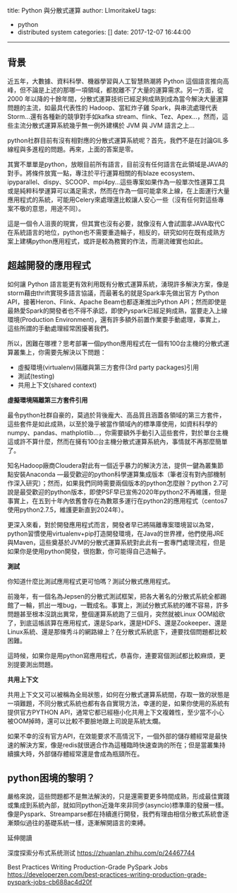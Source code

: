 title: Python 與分散式運算
author: LImoritakeU
tags:
  - python
  - distributed system
categories: []
date: 2017-12-07 16:44:00
---
## 背景

近五年，大數據、資料科學、機器學習與人工智慧熱潮將 Python 這個語言推向高峰，但不論是上述的那哪一項領域，都脫離不了大量的運算需求。另一方面，從 2000 年以降的十餘年間，分散式運算技術已經足夠成熟到成為當今解決大量運算問題的主流，如最具代表性的 Hadoop、當紅炸子雞 Spark，與串流處理代表 Storm...還有各種新的競爭對手如kafka stream、flink、Tez、Apex...，然而，這些主流分散式運算系統幾乎無一例外建構於 JVM 與 JVM 語言之上...

python社群目前有沒有相對應的分散式運算系統呢？首先，我們不是在討論GIL多線程與多進程的問題。再來，上面的答案是零。

其實不單單是python，放眼目前所有語言，目前沒有任何語言在此領域是JAVA的對手。將條件放寬一點，專注於平行運算相關的有blaze ecosystem、ipyparallel、dispy、SCOOP、mpi4py...這些專案如果作為一般單次性運算工具或是純粹科學運算可以滿足需求，然而在作為一個可能拿來上線，在上面運行大量應用程式的系統，可能用Celery來處理還比較讓人安心一些（沒有任何對這些專案不敬的意思，用途不同）。

這是一個令人沮喪的現實，但其實也沒有必要，就像沒有人會試圖拿JAVA取代C在系統語言的地位，python也不需要重造輪子，相反的，研究如何在既有成熟方案上建構python應用程式，或許是較為務實的作法，而潮流確實也如此。

## 超越開發的應用程式

如何讓 Python 語言能更有效利用既有分散式運算系統，湧現許多解決方案，像是storm藉由thrift實現多語言協議，而最著名的就是Spark率先做出官方 Python API，接著Heron、Flink、Apache Beam也都逐漸推出Python API；然而即使是最熱愛Spark的開發者也不得不承認，即使Pyspark已經足夠成熟，當要走入上線環境(Production Environment)，還有許多額外前置作業要手動處理，事實上，這些所謂的手動處理經常困擾著我們。

所以，困難在哪裡？思考部署一個python應用程式在一個有100台主機的分散式運算叢集上，你需要先解決以下問題：

- 虛擬環境(virtualenv)隔離與第三方套件(3rd party packages)引用
- 測試(testing)
- 共用上下文(shared context)

**虛擬環境隔離第三方套件引用**

最令python社群自豪的，莫過於背後龐大、高品質且涵蓋各領域的第三方套件，這些套件是如此成熟，以至於幾乎被當作領域內的標準庫使用，如資料科學的numpy、pandas、mathplotlib...，你需要額外手動引入這些套件，對於單台主機這或許不算什麼，然而在擁有100台主機分散式運算系統內，事情就不再那麼簡單了。

知名Hadoop廠商Cloudera對此有一個近乎暴力的解決方法，提供一鍵為叢集節點安裝Anaconda —最受歡迎的python科學運算集成版本（筆者沒有對內部機制作深入研究）；然而，如果我們同時需要兩個版本的python怎麼辦？python 2.7可說是最受歡迎的python版本，即使PSF早已宣佈2020年python2不再維護，但是事實上，在五到十年內依舊會存在為數眾多運行在python2的應用程式（centos7使用python2.7.5，維護更新直到2024年）。

更深入來看，對於開發應用程式而言，開發者早已將隔離專案環境習以為常，python習慣使用virtualenv+pip打造開發環境，在Java的世界裡，他們使用JRE與Maven，這些奠基於JVM的分散式運算系統對此此有一套專門處理流程，但是如果你是使用python開發，很抱歉，你可能得自己造輪子。

**測試**

你知道什麼比測試應用程式更可怕嗎？測試分散式應用程式。

前幾年，有一個名為Jepsen的分散式測試框架，把各大著名的分散式系統全都踢館了一輪，抓出一堆bug，一戰成名。事實上，測試分散式系統的確不容易，許多問題甚至根本沒跳出異常，整個運算系統跑了三個月，突然就被Linux OOM給砍了，到底這帳該算在應用程式，還是Spark，還是HDFS、還是Zookeeper、還是Linux系統、還是那條秀斗的網路線上？在分散式系統底下，連要找個問題都比較困難。

這時候，如果你是用python寫應用程式，恭喜你，連要寫個測試都比較麻煩，更別提要測出問題。

**共用上下文**

共用上下文又可以被稱為全局狀態，如何在分散式運算系統間，存取一致的狀態是一項難題，不同分散式系統也都有各自實現方法，幸運的是，如果你使用的系統有提供官方PYTHON API，通常它都已經極小化共用上下文複雜性，至少當不小心被OOM掉時，還可以比較不要臉地跟上司說是系統太爛。

如果不幸的沒有官方API，在效能要求不高情況下，一個外部的儲存體經常是最快速的解決方案，像是redis就很適合作為這種臨時快速查詢的所在；但是當叢集持續擴大時，外部儲存體經常還是會成為瓶頸所在。

## python困境的黎明？

嚴格來說，這些問題都不是無法解決的，只是還需要更多時間成熟，形成最佳實踐或集成到系統內部，就如同python近幾年來非同步(asyncio)標準庫的發展一樣。像是Pyspark、Streamparse都在持續進行開發，我們有理由相信分散式系統會逐漸類似過往的基礎系統一樣，逐漸解開語言的束縛。



延伸閱讀

深度探索分布式系统测试 https://zhuanlan.zhihu.com/p/24467744

Best Practices Writing Production-Grade PySpark Jobs https://developerzen.com/best-practices-writing-production-grade-pyspark-jobs-cb688ac4d20f